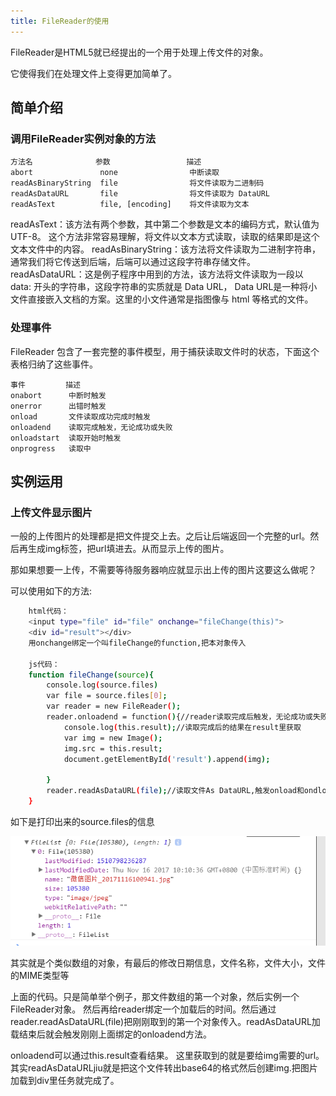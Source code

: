 ```yaml
---
title: FileReader的使用
---
```

FileReader是HTML5就已经提出的一个用于处理上传文件的对象。

它使得我们在处理文件上变得更加简单了。


## 简单介绍

### 调用FileReader实例对象的方法

    方法名              参数                 描述
    abort               none                中断读取
    readAsBinaryString  file                将文件读取为二进制码
    readAsDataURL       file                将文件读取为 DataURL
    readAsText          file, [encoding]    将文件读取为文本

<!--  More -->
readAsText：该方法有两个参数，其中第二个参数是文本的编码方式，默认值为 UTF-8。
这个方法非常容易理解，将文件以文本方式读取，读取的结果即是这个文本文件中的内容。
readAsBinaryString：该方法将文件读取为二进制字符串，通常我们将它传送到后端，后端可以通过这段字符串存储文件。
readAsDataURL：这是例子程序中用到的方法，该方法将文件读取为一段以 data: 开头的字符串，这段字符串的实质就是 Data URL，
Data URL是一种将小文件直接嵌入文档的方案。这里的小文件通常是指图像与 html 等格式的文件。

### 处理事件

FileReader 包含了一套完整的事件模型，用于捕获读取文件时的状态，下面这个表格归纳了这些事件。

    事件         描述
    onabort      中断时触发
    onerror      出错时触发
    onload       文件读取成功完成时触发
    onloadend    读取完成触发，无论成功或失败
    onloadstart  读取开始时触发
    onprogress   读取中


## 实例运用

### 上传文件显示图片

一般的上传图片的处理都是把文件提交上去。之后让后端返回一个完整的url。然后再生成img标签，把url填进去。从而显示上传的图片。

那如果想要一上传，不需要等待服务器响应就显示出上传的图片这要这么做呢？

可以使用如下的方法:

``` bash
    html代码：
    <input type="file" id="file" onchange="fileChange(this)">
    <div id="result"></div>
    用onchange绑定一个叫fileChange的function,把本对象传入

    js代码：
    function fileChange(source){
        console.log(source.files)
        var file = source.files[0];
        var reader = new FileReader();
        reader.onloadend = function(){//reader读取完成后触发，无论成功或失败
            console.log(this.result);//读取完成后的结果在result里获取
            var img = new Image();
            img.src = this.result;
            document.getElementById('result').append(img);

        }
        reader.readAsDataURL(file);//读取文件As DataURL,触发onload和ondloadend，无论读取成功或失败，方法并不会返回读取结果，这一结果存储在 result属性中。
    }
```


如下是打印出来的source.files的信息

![Image text](/images/fileReader/FileReader_source.png)

其实就是个类似数组的对象，有最后的修改日期信息，文件名称，文件大小，文件的MIME类型等

上面的代码。只是简单举个例子，那文件数组的第一个对象，然后实例一个FileReader对象。
然后再给reader绑定一个加载后的时间。然后通过reader.readAsDataURL(file)把刚刚取到的第一个对象传入。readAsDataURL加载结束后就会触发刚刚上面绑定的onloadend方法。

onloadend可以通过this.result查看结果。
这里获取到的就是要给img需要的url。
其实readAsDataURLjiu就是把这个文件转出base64的格式然后创建img.把图片加载到div里任务就完成了。

